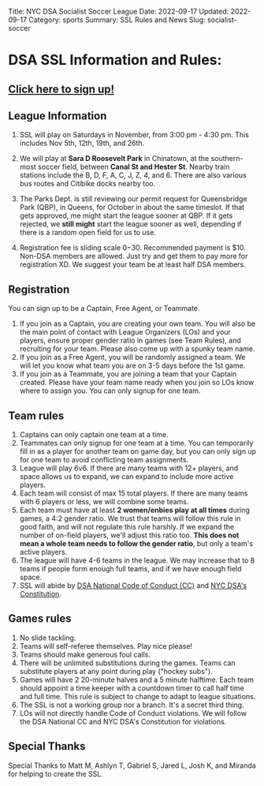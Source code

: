 Title: NYC DSA Socialist Soccer League
Date: 2022-09-17
Updated: 2022-09-17
Category: sports
Summary: SSL Rules and News
Slug: socialist-soccer

# DSA SSL Information and Rules:

## [Click here to sign up!](https://docs.google.com/forms/d/e/1FAIpQLScR1lzCSWEcFVdudNK1qEzW-q-oZokiDjuf8O9JdlG-DYy8-A/viewform?usp=sf_link)


## League Information
1. SSL will play on Saturdays in November, from 3:00 pm - 4:30 pm. This includes Nov 5th, 12th, 19th, and 26th. 

2. We will play at **Sara D Roosevelt Park** in Chinatown, at the southern-most soccer field, between **Canal St and Hester St**. Nearby train stations include the B, D, F, A, C, J, Z, 4, and 6. There are also various bus routes and Citibike docks nearby too.

3. The Parks Dept. is still reviewing our permit request for Queensbridge Park (QBP), in Queens, for October in about the same timeslot. If that gets approved, me might start the league sooner at QBP. If it gets rejected, we **still might** start the league sooner as well, depending if there is a random open field for us to use.

1. Registration fee is sliding scale $0-$30. Recommended payment is $10. Non-DSA members are allowed. Just try and get them to pay more for registration XD. We suggest your team be at least half DSA members. 

## Registration
You can sign up to be a Captain, Free Agent, or Teammate. 

1. If you join as a Captain, you are creating your own team. You will also be the main point of contact with League Organizers (LOs) and your players, ensure proper gender ratio in games (see Team Rules), and recruiting for your team. Please also come up with a spunky team name.
1. If you join as a Free Agent, you will be randomly assigned a team. We will let you know what team you are on 3-5 days before the 1st game.
1. If you join as a Teammate, you are joining a team that your Captain created. Please have your team name ready when you join so LOs know where to assign you. You can only signup for one team.



## Team rules
1. Captains can only captain one team at a time.
1. Teammates can only signup for one team at a time. You can temporarily fill in as a player for another team on game day, but you can only sign up for one team to avoid conflicting team assignments.
1. League will play 6v6. If there are many teams with 12+ players, and space allows us to expand, we can expand to include more active players. 
1. Each team will consist of max 15 total players. If there are many teams with 6 players or less, we will combine some teams.
1. Each team must have at least **2 women/enbies play at all times** during games, a 4:2 gender ratio. We trust that teams will follow this rule in good faith, and will not regulate this rule harshly. If we expand the number of on-field players, we'll adjust this ratio too. **This does not mean a whole team needs to follow the gender ratio**, but only a team's active players.
1. The league will have 4-6 teams in the league. We may increase that to 8 teams if people form enough full teams, and if we have enough field space. 
1. SSL will abide by [DSA National Code of Conduct (CC)](https://www.dsausa.org/dsa-code-of-conduct-for-members/) and [NYC DSA's Constitution](https://www.socialists.nyc/constitution).

## Games rules
1. No slide tackling.
2. Teams will self-referee themselves. Play nice please!
3. Teams should make generous foul calls.
5. There will be unlimited substitutions during the games. Teams can substitute players at any point during play ("hockey subs").
6. Games will have 2 20-minute halves and a 5 minute halftime. Each team should appoint a time keeper with a countdown timer to call half time and full time. This rule is subject to change to adapt to league situations.
7. The SSL is not a working group nor a branch. It's a secret third thing.
7. LOs will not directly handle Code of Conduct violations. We will follow the DSA National CC and NYC DSA's Constitution for violations.

## Special Thanks
Special Thanks to Matt M, Ashlyn T, Gabriel S, Jared L, Josh K, and Miranda for helping to create the SSL.
